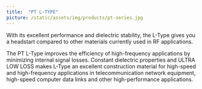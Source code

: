 ```yaml
---
title:  "PT L-TYPE"
picture: /static/assets/img/products/pt-series.jpg
---
```


With its excellent performance and dielectric stability, the L-Type gives you a headstart compared to other materials currently used in RF applications.

The PT L-Type improves the efficiency of high-frequency applications by minimizing internal signal losses. Constant dielectric properties and ULTRA LOW LOSS makes L-Type an excellent construction material for high-speed and high-frequency applications in telecommunication network equipment, high-speed computer data links and other high-performance applications.
